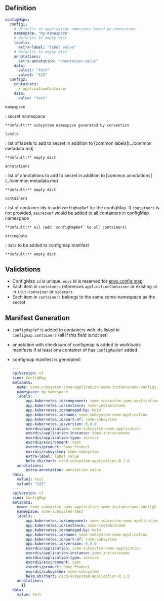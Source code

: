 
## Definition

``` yaml
configMaps:
  config1:
    # defaults to application namespace based on convention
    namespace: "my-namespace"
    # defaults to empty dict
    labels: 
      extra-label: "label value"
    # defaults to empty dict
    annotations: 
      extra-annotation: "annotation value"
    data:
      value1: "test"
      value2: "123"
  config2:
    containers:
      - applicationContainer
    data:
      value: "test"
```

`namespace`

:   secret namespace

    **default:** subsystem namespace generated by convention

`labels`

:   list of labels to add to secret in addition to [common labels](../common metadata.md)

    **default:** empty dict

`annotations`

:   list of annotations to add to secret in addition to [common annotations](../common metadata.md)

    **default:** empty dict

`containers`

:   list of container ids to add `configMapRef` for the configMap. If  `containers` is not provided, `secretRef` would be added to all containers in configMap namespace

    **default:** nil (add `configMapRef` to all containers)

`stringData`

:   `data` to be added to configmap manifest

    **default:** empty dict


## Validations

- ConfigMap `id` is unique. `envs` id is reserved for [envs config map](../values.md#envs-config-map)
- Each item in `containers` references `applicationContainer` or existing `id` in `init-container` or `sidecars`
- Each item in `containers` belongs to the same some-namespace as the secret


## Manifest Generation 

- `configMapRef` is added to containers  with ids listed in `configmap.containers` (all if this field is not set)
- annotation with checksum of configmap is added to workloads manifests if at least one container of has `configMapRef` added
- configmap manifest is generated:

    ``` yaml
    ---
    apiVersion: v1
    kind: ConfigMap
    metadata:
      name: some-subsystem-some-application-some-instancename-config1
      namespace: my-namespace
      labels:
          app.kubernetes.io/component: some-subsystem-some-application
          app.kubernetes.io/instance: some-instancename
          app.kubernetes.io/managed-by: helm
          app.kubernetes.io/name: some-subsystem-some-application
          app.kubernetes.io/part-of: some-subsystem
          app.kubernetes.io/version: 0.0.0
          exordis/application: some-subsystem-some-application
          exordis/application-instance: some-instancename
          exordis/application-type: service
          exordis/environment: test
          exordis/product: Some Product
          exordis/subsystem: some-subsystem
          extra-label: label value
          helm.sh/chart: cicd-subsystem-application-0.1.0
      annotations:
          extra-annotation: annotation value
    data:
      value1: test
      value2: "123"
    ---
    apiVersion: v1
    kind: ConfigMap
    metadata:
      name: some-subsystem-some-application-some-instancename-config2
      namespace: some-subsystem-test
      labels:
          app.kubernetes.io/component: some-subsystem-some-application
          app.kubernetes.io/instance: some-instancename
          app.kubernetes.io/managed-by: helm
          app.kubernetes.io/name: some-subsystem-some-application
          app.kubernetes.io/part-of: some-subsystem
          app.kubernetes.io/version: 0.0.0
          exordis/application: some-subsystem-some-application
          exordis/application-instance: some-instancename
          exordis/application-type: service
          exordis/environment: test
          exordis/product: Some Product
          exordis/subsystem: some-subsystem
          helm.sh/chart: cicd-subsystem-application-0.1.0
      annotations:
        {}
    data:
      value: test
    ```


